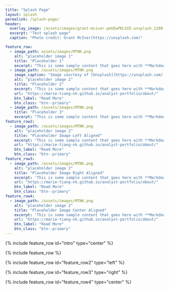 ```yaml
---
title: "Splash Page"
layout: splash
permalink: /splash-page/
header:
  overlay_image: /assets/images/grant-mciver-pmUEwPKL5IE-unsplash_1280.jpg
  excerpt: "Test splash page"  
  caption: "Photo credit: Grant McIver(https://unsplash.com)"

feature_row:
  - image_path: assets/images/MTNK.png
    alt: "placeholder image 1"
    title: "Placeholder 1"
    excerpt: "This is some sample content that goes here with **Markdown** formatting."
  - image_path: /assets/images/MTNK.png
    image_caption: "Image courtesy of [Unsplash](https://unsplash.com/)"
    alt: "placeholder image 2"
    title: "Placeholder 2"
    excerpt: "This is some sample content that goes here with **Markdown** formatting."
    url: "https://marie-tiang-nk.github.io/analyst-portfolio/about/"
    btn_label: "Read More"
    btn_class: "btn--primary"
  - image_path: /assets/images/MTNK.png
    title: "Placeholder 3"
    excerpt: "This is some sample content that goes here with **Markdown** formatting."
feature_row2:
  - image_path: /assets/images/MTNK.png
    alt: "placeholder image 2"
    title: "Placeholder Image Left Aligned"
    excerpt: 'This is some sample content that goes here with **Markdown** formatting. Left aligned with `type="left"`'
    url: "https://marie-tiang-nk.github.io/analyst-portfolio/about/"
    btn_label: "Read More"
    btn_class: "btn--primary"
feature_row3:
  - image_path: /assets/images/MTNK.png
    alt: "placeholder image 2"
    title: "Placeholder Image Right Aligned"
    excerpt: 'This is some sample content that goes here with **Markdown** formatting. Right aligned with `type="right"`'
    url: "https://marie-tiang-nk.github.io/analyst-portfolio/about/"
    btn_label: "Read More"
    btn_class: "btn--primary"
feature_row4:
  - image_path: /assets/images/MTNK.png
    alt: "placeholder image 2"
    title: "Placeholder Image Center Aligned"
    excerpt: 'This is some sample content that goes here with **Markdown** formatting. Centered with `type="center"`'
    url: "https://marie-tiang-nk.github.io/analyst-portfolio/about/"
    btn_label: "Read More"
    btn_class: "btn--primary"
---
```


{% include feature_row id="intro" type="center" %}

{% include feature_row %}

{% include feature_row id="feature_row2" type="left" %}

{% include feature_row id="feature_row3" type="right" %}

{% include feature_row id="feature_row4" type="center" %}
